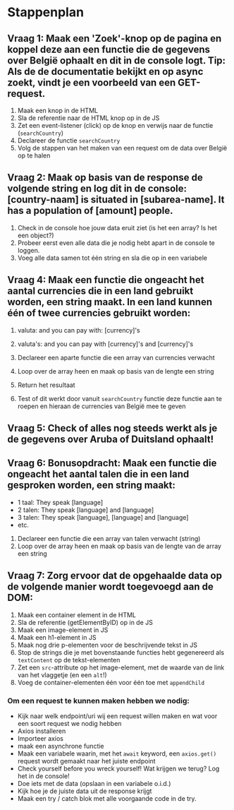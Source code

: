 # Stappenplan

## Vraag 1: Maak een 'Zoek'-knop op de pagina en koppel deze aan een functie die de gegevens over België ophaalt en dit in de console logt. Tip: Als de de documentatie bekijkt en op async zoekt, vindt je een voorbeeld van een GET-request.

1. Maak een knop in de HTML
2. Sla de referentie naar de HTML knop op in de JS
3. Zet een event-listener (click) op de knop en verwijs naar de functie (`searchCountry`)
4. Declareer de functie `searchCountry`
5. Volg de stappen van het maken van een request om de data over België op te halen

## Vraag 2: Maak op basis van de response de volgende string en log dit in de console: [country-naam] is situated in [subarea-name]. It has a population of [amount] people.
1. Check in de console hoe jouw data eruit ziet (is het een array? Is het een object?)
2. Probeer eerst even alle data die je nodig hebt apart in de console te loggen.
3. Voeg alle data samen tot één string en sla die op in een variabele

## Vraag 4: Maak een functie die ongeacht het aantal currencies die in een land gebruikt worden, een string maakt. In een land kunnen één of twee currencies gebruikt worden:

1. valuta: and you can pay with: [currency]'s
2. valuta's: and you can pay with [currency]'s and [currency]'s

1. Declareer een aparte functie die een array van currencies verwacht
2. Loop over de array heen en maak op basis van de lengte een string
3. Return het resultaat
4. Test of dit werkt door vanuit `searchCountry` functie deze functie aan te roepen en hieraan de currencies van België mee te geven

## Vraag 5: Check of alles nog steeds werkt als je de gegevens over Aruba of Duitsland ophaalt!

## Vraag 6: Bonusopdracht: Maak een functie die ongeacht het aantal talen die in een land gesproken worden, een string maakt:
- 1 taal: They speak [language]
- 2 talen: They speak [language] and [language]
- 3 talen: They speak [language], [language] and [language]
- etc.

1. Declareer een functie die een array van talen verwacht (string)
2. Loop over de array heen en maak op basis van de lengte van de array een string

## Vraag 7: Zorg ervoor dat de opgehaalde data op de volgende manier wordt toegevoegd aan de DOM:

1. Maak een container element in de HTML
2. Sla de referentie (getElementByID) op in de JS
3. Maak een image-element in JS
4. Maak een h1-element in JS
5. Maak nog drie p-elementen voor de beschrijvende tekst in JS
6. Stop de strings die je met bovenstaande functies hebt gegenereerd als `textContent` op de tekst-elementen
7. Zet een `src`-attribute op het image-element, met de waarde van de link van het vlaggetje (en een `alt`!)
8. Voeg de container-elementen één voor één toe met `appendChild`

### Om een request te kunnen maken hebben we nodig: 
- Kijk naar welk endpoint/uri wij een request willen maken en wat voor een soort request we nodig hebben
- Axios installeren
- Importeer axios
- maak een asynchrone functie
- Maak een variabele waarin, met het `await` keyword, een `axios.get()` request wordt gemaakt naar het juiste endpoint
- Check yourself before you wreck yourself! Wat krijgen we terug? Log het in de console!
- Doe iets met de data (opslaan in een variabele o.i.d.)
- Kijk hoe je de juiste data uit de response krijgt
- Maak een try / catch blok met alle voorgaande code in de try.
